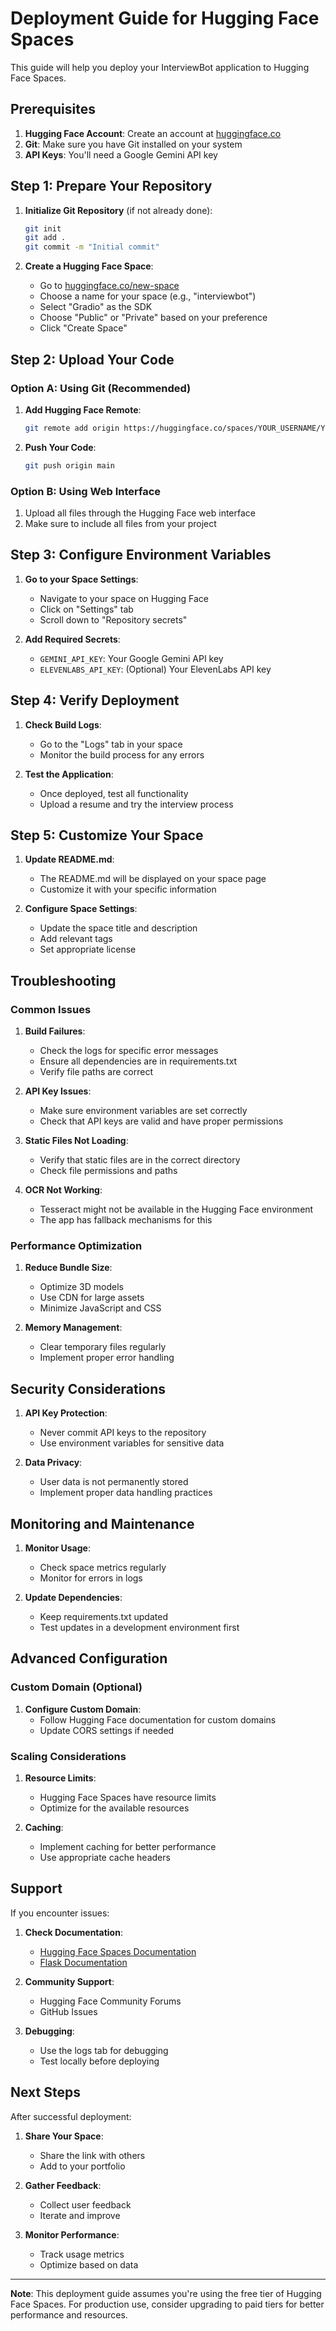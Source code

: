 # Deployment Guide for Hugging Face Spaces

This guide will help you deploy your InterviewBot application to Hugging Face Spaces.

## Prerequisites

1. **Hugging Face Account**: Create an account at [huggingface.co](https://huggingface.co)
2. **Git**: Make sure you have Git installed on your system
3. **API Keys**: You'll need a Google Gemini API key

## Step 1: Prepare Your Repository

1. **Initialize Git Repository** (if not already done):
   ```bash
   git init
   git add .
   git commit -m "Initial commit"
   ```

2. **Create a Hugging Face Space**:
   - Go to [huggingface.co/new-space](https://huggingface.co/new-space)
   - Choose a name for your space (e.g., "interviewbot")
   - Select "Gradio" as the SDK
   - Choose "Public" or "Private" based on your preference
   - Click "Create Space"

## Step 2: Upload Your Code

### Option A: Using Git (Recommended)

1. **Add Hugging Face Remote**:
   ```bash
   git remote add origin https://huggingface.co/spaces/YOUR_USERNAME/YOUR_SPACE_NAME
   ```

2. **Push Your Code**:
   ```bash
   git push origin main
   ```

### Option B: Using Web Interface

1. Upload all files through the Hugging Face web interface
2. Make sure to include all files from your project

## Step 3: Configure Environment Variables

1. **Go to your Space Settings**:
   - Navigate to your space on Hugging Face
   - Click on "Settings" tab
   - Scroll down to "Repository secrets"

2. **Add Required Secrets**:
   - `GEMINI_API_KEY`: Your Google Gemini API key
   - `ELEVENLABS_API_KEY`: (Optional) Your ElevenLabs API key

## Step 4: Verify Deployment

1. **Check Build Logs**:
   - Go to the "Logs" tab in your space
   - Monitor the build process for any errors

2. **Test the Application**:
   - Once deployed, test all functionality
   - Upload a resume and try the interview process

## Step 5: Customize Your Space

1. **Update README.md**:
   - The README.md will be displayed on your space page
   - Customize it with your specific information

2. **Configure Space Settings**:
   - Update the space title and description
   - Add relevant tags
   - Set appropriate license

## Troubleshooting

### Common Issues

1. **Build Failures**:
   - Check the logs for specific error messages
   - Ensure all dependencies are in requirements.txt
   - Verify file paths are correct

2. **API Key Issues**:
   - Make sure environment variables are set correctly
   - Check that API keys are valid and have proper permissions

3. **Static Files Not Loading**:
   - Verify that static files are in the correct directory
   - Check file permissions and paths

4. **OCR Not Working**:
   - Tesseract might not be available in the Hugging Face environment
   - The app has fallback mechanisms for this

### Performance Optimization

1. **Reduce Bundle Size**:
   - Optimize 3D models
   - Use CDN for large assets
   - Minimize JavaScript and CSS

2. **Memory Management**:
   - Clear temporary files regularly
   - Implement proper error handling

## Security Considerations

1. **API Key Protection**:
   - Never commit API keys to the repository
   - Use environment variables for sensitive data

2. **Data Privacy**:
   - User data is not permanently stored
   - Implement proper data handling practices

## Monitoring and Maintenance

1. **Monitor Usage**:
   - Check space metrics regularly
   - Monitor for errors in logs

2. **Update Dependencies**:
   - Keep requirements.txt updated
   - Test updates in a development environment first

## Advanced Configuration

### Custom Domain (Optional)

1. **Configure Custom Domain**:
   - Follow Hugging Face documentation for custom domains
   - Update CORS settings if needed

### Scaling Considerations

1. **Resource Limits**:
   - Hugging Face Spaces have resource limits
   - Optimize for the available resources

2. **Caching**:
   - Implement caching for better performance
   - Use appropriate cache headers

## Support

If you encounter issues:

1. **Check Documentation**:
   - [Hugging Face Spaces Documentation](https://huggingface.co/docs/hub/spaces)
   - [Flask Documentation](https://flask.palletsprojects.com/)

2. **Community Support**:
   - Hugging Face Community Forums
   - GitHub Issues

3. **Debugging**:
   - Use the logs tab for debugging
   - Test locally before deploying

## Next Steps

After successful deployment:

1. **Share Your Space**:
   - Share the link with others
   - Add to your portfolio

2. **Gather Feedback**:
   - Collect user feedback
   - Iterate and improve

3. **Monitor Performance**:
   - Track usage metrics
   - Optimize based on data

---

**Note**: This deployment guide assumes you're using the free tier of Hugging Face Spaces. For production use, consider upgrading to paid tiers for better performance and resources.

